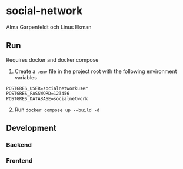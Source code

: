 # social-network
Alma Garpenfeldt och Linus Ekman

## Run
Requires docker and docker compose

1. Create a `.env` file in the project root with the following environment variables
```
POSTGRES_USER=socialnetworkuser
POSTGRES_PASSWORD=123456
POSTGRES_DATABASE=socialnetwork
```
2. Run `docker compose up --build -d`

## Development

### Backend



### Frontend
